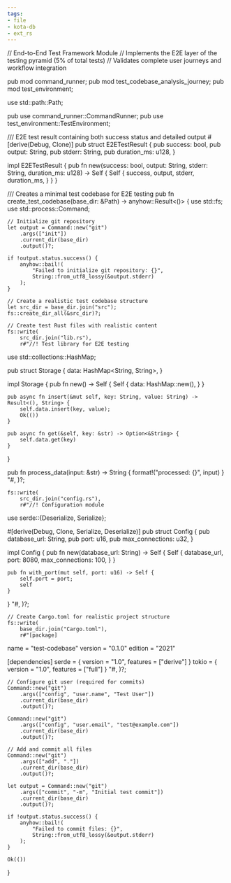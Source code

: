 ```yaml
---
tags:
- file
- kota-db
- ext_rs
---
```

// End-to-End Test Framework Module
// Implements the E2E layer of the testing pyramid (5% of total tests)
// Validates complete user journeys and workflow integration

pub mod command_runner;
pub mod test_codebase_analysis_journey;
pub mod test_environment;

use std::path::Path;

pub use command_runner::CommandRunner;
pub use test_environment::TestEnvironment;

/// E2E test result containing both success status and detailed output
#[derive(Debug, Clone)]
pub struct E2ETestResult {
    pub success: bool,
    pub output: String,
    pub stderr: String,
    pub duration_ms: u128,
}

impl E2ETestResult {
    pub fn new(success: bool, output: String, stderr: String, duration_ms: u128) -> Self {
        Self {
            success,
            output,
            stderr,
            duration_ms,
        }
    }
}

/// Creates a minimal test codebase for E2E testing
pub fn create_test_codebase(base_dir: &Path) -> anyhow::Result<()> {
    use std::fs;
    use std::process::Command;

    // Initialize git repository
    let output = Command::new("git")
        .args(["init"])
        .current_dir(base_dir)
        .output()?;

    if !output.status.success() {
        anyhow::bail!(
            "Failed to initialize git repository: {}",
            String::from_utf8_lossy(&output.stderr)
        );
    }

    // Create a realistic test codebase structure
    let src_dir = base_dir.join("src");
    fs::create_dir_all(&src_dir)?;

    // Create test Rust files with realistic content
    fs::write(
        src_dir.join("lib.rs"),
        r#"//! Test library for E2E testing

use std::collections::HashMap;

pub struct Storage {
    data: HashMap<String, String>,
}

impl Storage {
    pub fn new() -> Self {
        Self {
            data: HashMap::new(),
        }
    }
    
    pub async fn insert(&mut self, key: String, value: String) -> Result<(), String> {
        self.data.insert(key, value);
        Ok(())
    }
    
    pub async fn get(&self, key: &str) -> Option<&String> {
        self.data.get(key)
    }
}

pub fn process_data(input: &str) -> String {
    format!("processed: {}", input)
}
"#,
    )?;

    fs::write(
        src_dir.join("config.rs"),
        r#"//! Configuration module

use serde::{Deserialize, Serialize};

#[derive(Debug, Clone, Serialize, Deserialize)]
pub struct Config {
    pub database_url: String,
    pub port: u16,
    pub max_connections: u32,
}

impl Config {
    pub fn new(database_url: String) -> Self {
        Self {
            database_url,
            port: 8080,
            max_connections: 100,
        }
    }
    
    pub fn with_port(mut self, port: u16) -> Self {
        self.port = port;
        self
    }
}
"#,
    )?;

    // Create Cargo.toml for realistic project structure
    fs::write(
        base_dir.join("Cargo.toml"),
        r#"[package]
name = "test-codebase"
version = "0.1.0"
edition = "2021"

[dependencies]
serde = { version = "1.0", features = ["derive"] }
tokio = { version = "1.0", features = ["full"] }
"#,
    )?;

    // Configure git user (required for commits)
    Command::new("git")
        .args(["config", "user.name", "Test User"])
        .current_dir(base_dir)
        .output()?;

    Command::new("git")
        .args(["config", "user.email", "test@example.com"])
        .current_dir(base_dir)
        .output()?;

    // Add and commit all files
    Command::new("git")
        .args(["add", "."])
        .current_dir(base_dir)
        .output()?;

    let output = Command::new("git")
        .args(["commit", "-m", "Initial test commit"])
        .current_dir(base_dir)
        .output()?;

    if !output.status.success() {
        anyhow::bail!(
            "Failed to commit files: {}",
            String::from_utf8_lossy(&output.stderr)
        );
    }

    Ok(())
}
